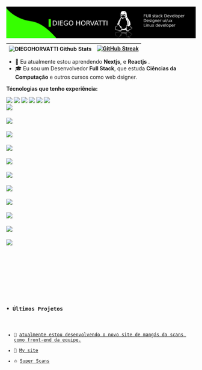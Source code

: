 <a href="https://discord.gg/VfVB9CP3"><img align="center" 
src="banner.png"/></a>

<img align="center" src="https://github-readme-stats.vercel.app/api?username=DIEGOHORVATTI&include_all_commits=true&count_private=true&show_icons=true&line_height=20&title_color=27DD00&icon_color=27DD00&text_color=D3D3D3&bg_color=0d1117&hide_border=true&custom_title=DIEGO-HORVATTI" alt="DIEGOHORVATTI Github Stats">|[![GitHub Streak](https://github-readme-streak-stats.herokuapp.com?user=DIEGOHORVATTI&theme=city-lights&hide_border=true&date_format=j%20M%5B%20Y%5D&background=DD272700&border=25DD00&ring=00DD00&dates=34DD00&currStreakNum=DDDDDD&fire=27DD00&sideNums=03DD00&currStreakLabel=DDDDDD&sideLabels=9F9F9F)](https://git.io/streak-stats)
|---|---|



- 👥 Eu atualmente estou aprendendo **Nextjs**, e **Reactjs** .
- 🎓 Eu sou um Desenvolvedor **Full Stack**, que estuda **Ciências da Computação** e outros cursos como web dsigner.

**Técnologias que tenho experiência:**


<img height="20" src="https://img.shields.io/badge/HTML-239120?style=for-the-badge&logo=html5&logoColor=white">


<img height="20" src=" 	https://img.shields.io/badge/Python-3776AB?style=for-the-badge&logo=python&logoColor=white">


<img height="20" src="https://img.shields.io/badge/CSS-239120?&style=for-the-badge&logo=css3&logoColor=white">


<img height="20" src="https://img.shields.io/badge/Sass-CC6699?style=for-the-badge&logo=sass&logoColor=white">


<img height="20" src="https://img.shields.io/badge/JavaScript-F7DF1E?style=for-the-badge&logo=javascript&logoColor=black">


<img height="20" src="https://img.shields.io/badge/Node.js-43853D?style=for-the-badge&logo=node.js&logoColor=white">

<code>
<img height="20" src="https://img.shields.io/badge/TypeScript-007ACC?style=for-the-badge&logo=typescript&logoColor=white">
</code>
<code>
<img height="20" src="https://img.shields.io/badge/PHP-777BB4?style=for-the-badge&logo=php&logoColor=white">
</code>
<code>
<img height="20" src="https://img.shields.io/badge/Shell_Script-121011?style=for-the-badge&logo=gnu-bash&logoColor=white">
</code>
<code>
<img height="20" src="https://img.shields.io/badge/React-20232A?style=for-the-badge&logo=react&logoColor=61DAFB">
</code>
<code>
<img height="20" src="https://img.shields.io/badge/Vue.js-35495E?style=for-the-badge&logo=vue.js&logoColor=4FC08D">
</code>
<code>
<img height="20" src="https://img.shields.io/badge/Bootstrap-563D7C?style=for-the-badge&logo=bootstrap&logoColor=white">
</code>
<code>
<img height="20" src="https://img.shields.io/badge/Material--UI-0081CB?style=for-the-badge&logo=material-ui&logoColor=white">
</code>
<code>
<img height="20" src="https://img.shields.io/badge/styled--components-DB7093?style=for-the-badge&logo=styled-components&logoColor=white">
</code>
<code>
<img height="20" src="https://img.shields.io/badge/jQuery-0769AD?style=for-the-badge&logo=jquery&logoColor=white">
</code>
<code>
<img height="20" src="https://img.shields.io/badge/MySQL-00000F?style=for-the-badge&logo=mysql&logoColor=white">
</code>
<code>
<img height="20" src="https://img.shields.io/badge/MongoDB-4EA94B?style=for-the-badge&logo=mongodb&logoColor=white">
</code>
<code>
</div>
<br>
<div>

<br/>

### • Últimos Projetos

<ul>
<li>🎯 <a href="#">atualmente estou desenvolvendo o novo site de mangás da scans como front-end da equipe.</a></li>
<li>🎯 <a href="#">My site</a></li>
<li>🔥 <a href="#">Super Scans</a></li>
</ul>
